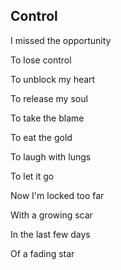 ## Control

I missed the opportunity

To lose control

To unblock my heart

To release my soul

To take the blame

To eat the gold

To laugh with lungs

To let it go

Now I'm locked too far

With a growing scar

In the last few days

Of a fading star

